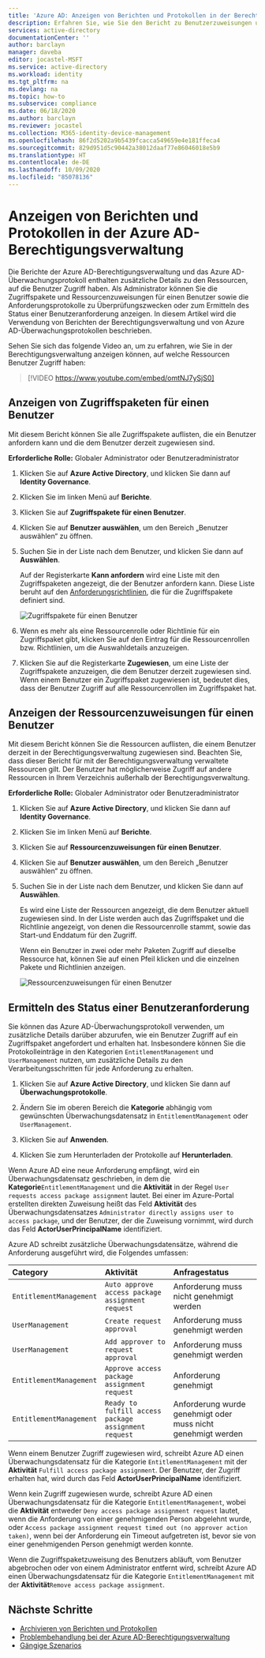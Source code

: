 ```yaml
---
title: 'Azure AD: Anzeigen von Berichten und Protokollen in der Berechtigungsverwaltung'
description: Erfahren Sie, wie Sie den Bericht zu Benutzerzuweisungen und Überwachungsprotokolle in der Azure Active Directory-Berechtigungsverwaltung anzeigen.
services: active-directory
documentationCenter: ''
author: barclayn
manager: daveba
editor: jocastel-MSFT
ms.service: active-directory
ms.workload: identity
ms.tgt_pltfrm: na
ms.devlang: na
ms.topic: how-to
ms.subservice: compliance
ms.date: 06/18/2020
ms.author: barclayn
ms.reviewer: jocastel
ms.collection: M365-identity-device-management
ms.openlocfilehash: 86f2d5202a9b5439fcacca549659e4e181ffeca4
ms.sourcegitcommit: 829d951d5c90442a38012daaf77e86046018e5b9
ms.translationtype: HT
ms.contentlocale: de-DE
ms.lasthandoff: 10/09/2020
ms.locfileid: "85078136"
---
```

# <a name="view-reports-and-logs-in-azure-ad-entitlement-management"></a>Anzeigen von Berichten und Protokollen in der Azure AD-Berechtigungsverwaltung

Die Berichte der Azure AD-Berechtigungsverwaltung und das Azure AD-Überwachungsprotokoll enthalten zusätzliche Details zu den Ressourcen, auf die Benutzer Zugriff haben. Als Administrator können Sie die Zugriffspakete und Ressourcenzuweisungen für einen Benutzer sowie die Anforderungsprotokolle zu Überprüfungszwecken oder zum Ermitteln des Status einer Benutzeranforderung anzeigen. In diesem Artikel wird die Verwendung von Berichten der Berechtigungsverwaltung und von Azure AD-Überwachungsprotokollen beschrieben.

Sehen Sie sich das folgende Video an, um zu erfahren, wie Sie in der Berechtigungsverwaltung anzeigen können, auf welche Ressourcen Benutzer Zugriff haben:

>[!VIDEO https://www.youtube.com/embed/omtNJ7ySjS0]

## <a name="view-access-packages-for-a-user"></a>Anzeigen von Zugriffspaketen für einen Benutzer

Mit diesem Bericht können Sie alle Zugriffspakete auflisten, die ein Benutzer anfordern kann und die dem Benutzer derzeit zugewiesen sind.

**Erforderliche Rolle:** Globaler Administrator oder Benutzeradministrator

1. Klicken Sie auf **Azure Active Directory**, und klicken Sie dann auf **Identity Governance**.

1. Klicken Sie im linken Menü auf **Berichte**.

1. Klicken Sie auf **Zugriffspakete für einen Benutzer**.

1. Klicken Sie auf **Benutzer auswählen**, um den Bereich „Benutzer auswählen“ zu öffnen.

1. Suchen Sie in der Liste nach dem Benutzer, und klicken Sie dann auf **Auswählen**.

    Auf der Registerkarte **Kann anfordern** wird eine Liste mit den Zugriffspaketen angezeigt, die der Benutzer anfordern kann. Diese Liste beruht auf den [Anforderungsrichtlinien](entitlement-management-access-package-request-policy.md#for-users-in-your-directory), die für die Zugriffspakete definiert sind. 

    ![Zugriffspakete für einen Benutzer](./media/entitlement-management-reports/access-packages-report.png)

1. Wenn es mehr als eine Ressourcenrolle oder Richtlinie für ein Zugriffspaket gibt, klicken Sie auf den Eintrag für die Ressourcenrollen bzw. Richtlinien, um die Auswahldetails anzuzeigen.

1. Klicken Sie auf die Registerkarte **Zugewiesen**, um eine Liste der Zugriffspakete anzuzeigen, die dem Benutzer derzeit zugewiesen sind. Wenn einem Benutzer ein Zugriffspaket zugewiesen ist, bedeutet dies, dass der Benutzer Zugriff auf alle Ressourcenrollen im Zugriffspaket hat.

## <a name="view-resource-assignments-for-a-user"></a>Anzeigen der Ressourcenzuweisungen für einen Benutzer

Mit diesem Bericht können Sie die Ressourcen auflisten, die einem Benutzer derzeit in der Berechtigungsverwaltung zugewiesen sind. Beachten Sie, dass dieser Bericht für mit der Berechtigungsverwaltung verwaltete Ressourcen gilt. Der Benutzer hat möglicherweise Zugriff auf andere Ressourcen in Ihrem Verzeichnis außerhalb der Berechtigungsverwaltung.

**Erforderliche Rolle:** Globaler Administrator oder Benutzeradministrator

1. Klicken Sie auf **Azure Active Directory**, und klicken Sie dann auf **Identity Governance**.

1. Klicken Sie im linken Menü auf **Berichte**.

1. Klicken Sie auf **Ressourcenzuweisungen für einen Benutzer**.

1. Klicken Sie auf **Benutzer auswählen**, um den Bereich „Benutzer auswählen“ zu öffnen.

1. Suchen Sie in der Liste nach dem Benutzer, und klicken Sie dann auf **Auswählen**.

    Es wird eine Liste der Ressourcen angezeigt, die dem Benutzer aktuell zugewiesen sind. In der Liste werden auch das Zugriffspaket und die Richtlinie angezeigt, von denen die Ressourcenrolle stammt, sowie das Start-und Enddatum für den Zugriff.
    
    Wenn ein Benutzer in zwei oder mehr Paketen Zugriff auf dieselbe Ressource hat, können Sie auf einen Pfeil klicken und die einzelnen Pakete und Richtlinien anzeigen.

    ![Ressourcenzuweisungen für einen Benutzer](./media/entitlement-management-reports/resource-assignments-report.png)

## <a name="determine-the-status-of-a-users-request"></a>Ermitteln des Status einer Benutzeranforderung

Sie können das Azure AD-Überwachungsprotokoll verwenden, um zusätzliche Details darüber abzurufen, wie ein Benutzer Zugriff auf ein Zugriffspaket angefordert und erhalten hat. Insbesondere können Sie die Protokolleinträge in den Kategorien `EntitlementManagement` und `UserManagement` nutzen, um zusätzliche Details zu den Verarbeitungsschritten für jede Anforderung zu erhalten.  

1. Klicken Sie auf **Azure Active Directory**, und klicken Sie dann auf **Überwachungsprotokolle**.

1. Ändern Sie im oberen Bereich die **Kategorie** abhängig vom gewünschten Überwachungsdatensatz in `EntitlementManagement` oder `UserManagement`.  

1. Klicken Sie auf **Anwenden**.

1. Klicken Sie zum Herunterladen der Protokolle auf **Herunterladen**.

Wenn Azure AD eine neue Anforderung empfängt, wird ein Überwachungsdatensatz geschrieben, in dem die **Kategorie**`EntitlementManagement` und die **Aktivität** in der Regel `User requests access package assignment` lautet.  Bei einer im Azure-Portal erstellten direkten Zuweisung heißt das Feld **Aktivität** des Überwachungsdatensatzes `Administrator directly assigns user to access package`, und der Benutzer, der die Zuweisung vornimmt, wird durch das Feld **ActorUserPrincipalName** identifiziert.

Azure AD schreibt zusätzliche Überwachungsdatensätze, während die Anforderung ausgeführt wird, die Folgendes umfassen:

| Category | Aktivität | Anfragestatus |
| :---- | :------------ | :------------ |
| `EntitlementManagement` | `Auto approve access package assignment request` | Anforderung muss nicht genehmigt werden |
| `UserManagement` | `Create request approval` | Anforderung muss genehmigt werden |
| `UserManagement` | `Add approver to request approval` | Anforderung muss genehmigt werden |
| `EntitlementManagement` | `Approve access package assignment request` | Anforderung genehmigt |
| `EntitlementManagement` | `Ready to fulfill access package assignment request` |Anforderung wurde genehmigt oder muss nicht genehmigt werden |

Wenn einem Benutzer Zugriff zugewiesen wird, schreibt Azure AD einen Überwachungsdatensatz für die Kategorie `EntitlementManagement` mit der **Aktivität** `Fulfill access package assignment`.  Der Benutzer, der Zugriff erhalten hat, wird durch das Feld **ActorUserPrincipalName** identifiziert.

Wenn kein Zugriff zugewiesen wurde, schreibt Azure AD einen Überwachungsdatensatz für die Kategorie `EntitlementManagement`, wobei die **Aktivität** entweder `Deny access package assignment request` lautet, wenn die Anforderung von einer genehmigenden Person abgelehnt wurde, oder `Access package assignment request timed out (no approver action taken)`, wenn bei der Anforderung ein Timeout aufgetreten ist, bevor sie von einer genehmigenden Person genehmigt werden konnte.

Wenn die Zugriffspaketzuweisung des Benutzers abläuft, vom Benutzer abgebrochen oder von einem Administrator entfernt wird, schreibt Azure AD einen Überwachungsdatensatz für die Kategorie `EntitlementManagement` mit der **Aktivität**`Remove access package assignment`.

## <a name="next-steps"></a>Nächste Schritte

- [Archivieren von Berichten und Protokollen](entitlement-management-logs-and-reporting.md)
- [Problembehandlung bei der Azure AD-Berechtigungsverwaltung](entitlement-management-troubleshoot.md)
- [Gängige Szenarios](entitlement-management-scenarios.md)
